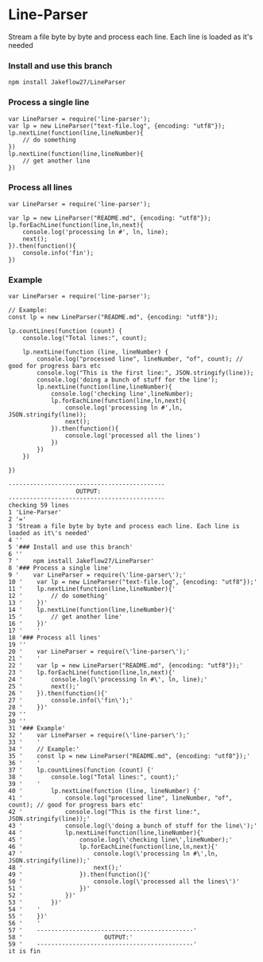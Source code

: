 Line-Parser
=
Stream a file byte by byte and process each line. Each line is loaded as it's needed

### Install and use this branch

    npm install Jakeflow27/LineParser
### Process a single line
    var LineParser = require('line-parser');
    var lp = new LineParser("text-file.log", {encoding: "utf8"});
    lp.nextLine(function(line,lineNumber){
        // do something
    })
    lp.nextLine(function(line,lineNumber){
        // get another line
    })
    
### Process all lines

    var LineParser = require('line-parser');
    
    var lp = new LineParser("README.md", {encoding: "utf8"});
    lp.forEachLine(function(line,ln,next){
        console.log('processing ln #', ln, line);
        next();
    }).then(function(){
        console.info('fin');
    })


### Example
    var LineParser = require('line-parser');
    
    // Example:
    const lp = new LineParser("README.md", {encoding: "utf8"});
    
    lp.countLines(function (count) {
        console.log("Total lines:", count);
    
        lp.nextLine(function (line, lineNumber) {
            console.log("processed line", lineNumber, "of", count); // good for progress bars etc
            console.log("This is the first line:", JSON.stringify(line));
            console.log('doing a bunch of stuff for the line');
            lp.nextLine(function(line,lineNumber){
                console.log('checking line',lineNumber);
                lp.forEachLine(function(line,ln,next){
                    console.log('processing ln #',ln, JSON.stringify(line));
                    next();
                }).then(function(){
                    console.log('processed all the lines')
                })
            })
        })
    
    })
    
    --------------------------------------------
                       OUTPUT:
    --------------------------------------------
    checking 59 lines
    1 'Line-Parser'
    2 '='
    3 'Stream a file byte by byte and process each line. Each line is loaded as it\'s needed'
    4 ''
    5 '### Install and use this branch'
    6 ''
    7 '    npm install Jakeflow27/LineParser'
    8 '### Process a single line'
    9 '    var LineParser = require(\'line-parser\');'
    10 '    var lp = new LineParser("text-file.log", {encoding: "utf8"});'
    11 '    lp.nextLine(function(line,lineNumber){'
    12 '        // do something'
    13 '    })'
    14 '    lp.nextLine(function(line,lineNumber){'
    15 '        // get another line'
    16 '    })'
    17 '    '
    18 '### Process all lines'
    19 ''
    20 '    var LineParser = require(\'line-parser\');'
    21 '    '
    22 '    var lp = new LineParser("README.md", {encoding: "utf8"});'
    23 '    lp.forEachLine(function(line,ln,next){'
    24 '        console.log(\'processing ln #\', ln, line);'
    25 '        next();'
    26 '    }).then(function(){'
    27 '        console.info(\'fin\');'
    28 '    })'
    29 ''
    30 ''
    31 '### Example'
    32 '    var LineParser = require(\'line-parser\');'
    33 '    '
    34 '    // Example:'
    35 '    const lp = new LineParser("README.md", {encoding: "utf8"});'
    36 '    '
    37 '    lp.countLines(function (count) {'
    38 '        console.log("Total lines:", count);'
    39 '    '
    40 '        lp.nextLine(function (line, lineNumber) {'
    41 '            console.log("processed line", lineNumber, "of", count); // good for progress bars etc'
    42 '            console.log("This is the first line:", JSON.stringify(line));'
    43 '            console.log(\'doing a bunch of stuff for the line\');'
    44 '            lp.nextLine(function(line,lineNumber){'
    45 '                console.log(\'checking line\',lineNumber);'
    46 '                lp.forEachLine(function(line,ln,next){'
    47 '                    console.log(\'processing ln #\',ln, JSON.stringify(line));'
    48 '                    next();'
    49 '                }).then(function(){'
    50 '                    console.log(\'processed all the lines\')'
    51 '                })'
    52 '            })'
    53 '        })'
    54 '    '
    55 '    })'
    56 '    '
    57 '    --------------------------------------------'
    58 '                       OUTPUT:'
    59 '    --------------------------------------------'
    it is fin